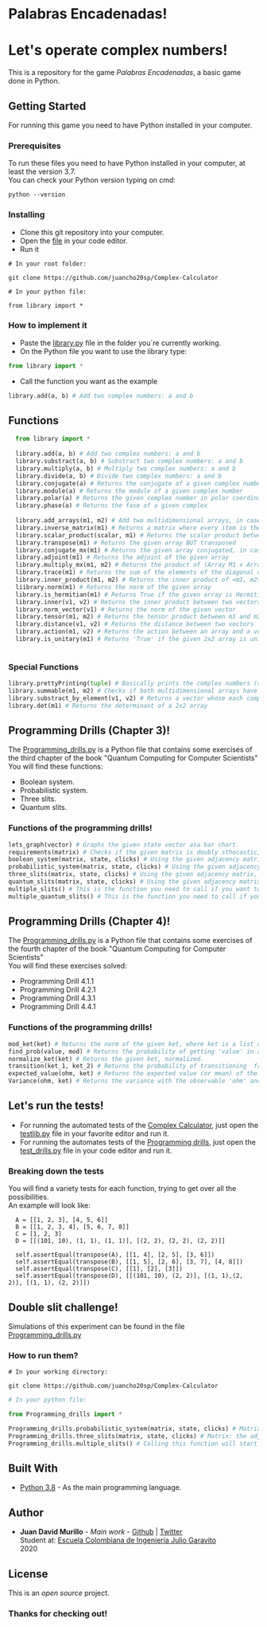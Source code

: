 # Palabras Encadenadas!
# Let's operate complex numbers!

This is a repository for the game *Palabras Encadenadas*, a basic game done in Python.

## Getting Started

For running this game you need to have Python installed in your computer.

### Prerequisites
To run these files you need to have Python installed in your computer, at least the version 3.7. <br/>
You can check your Python version typing on cmd:

```
python --version
```

### Installing
- Clone this git repository into your computer.
- Open the [file]() in your code editor.
- Run it

```
# In your root folder:

git clone https://github.com/juancho20sp/Complex-Calculator

# In your python file:

from library import *
```
### How to implement it
- Paste the  [library.py](https://github.com/juancho20sp/Complex-Calculator/blob/master/Vectors%20and%20Arrays%20Library/library.py) file in the folder you´re currently working.
- On the Python file you want to use the library type: 
```python
from library import *
```
- Call the function you want as the example
```python
library.add(a, b) # Add two complex numbers: a and b
```
## Functions
```python
  from library import *
  
  library.add(a, b) # Add two complex numbers: a and b
  library.substract(a, b) # Substract two complex numbers: a and b
  library.multiply(a, b) # Multiply two complex numbers: a and b
  library.divide(a, b) # Divide two complex numbers: a and b
  library.conjugate(a) # Returns the conjugate of a given complex number
  library.module(a) # Returns the module of a given complex number
  library.polar(a) # Returns the given complex number in polar coordinates
  library.phase(a) # Returns the fase of a given complex
  
  library.add_arrays(m1, m2) # Add two multidimensional arrays, in case they have the same dimensions
  library.inverse_matrix(m1) # Returns a matrix where every item is the inverse of its corresponding in m1
  library.scalar_product(scalar, m1) # Returns the scalar product between 'scalar' and 'm1'. 'scalar' might be an integer or a complex number.
  library.transpose(m1) # Returns the given array BUT transposed
  library.conjugate_mx(m1) # Returns the given array conjugated, in case it has COMPLEX values
  library.adjoint(m1) # Returns the adjoint of the given array 
  library.multiply_mx(m1, m2) # Returns the product of (Array M1 x Array M2)
  library.trace(m1) # Returns the sum of the elements of the diagonal of the matrix
  library.inner_product(m1, m2) # Returns the inner product of <m1, m2>
  liibrary.norm(m1) # Returns the norm of the given array
  library.is_hermitian(m1) # Returns True if the given array is Hermitian, False otherwise
  library.inner(v1, v2) # Returns the inner product between two vectors
  library.norm_vector(v1) # Returns the norm of the given vector
  library.tensor(m1, m2) # Returns the tensor product between m1 and m2
  library.distance(v1, v2) # Returns the distance between two vectors
  library.action(m1, v2) # Returns the action between an array and a vector. IMPORTANT! If the array is a complex array (array of tuples), the vector must be written as a vector of complex numbers, even if it is real
  library.is_unitary(m1) # Returns 'True' if the given 2x2 array is unitary, 'False' otherwise
  
  ```
  
 ### Special Functions
   ```python
   library.prettyPrinting(tuple) # Basically prints the complex numbers (saved as tuples) in a *stylish* way: a + bi
   library.summable(m1, m2) # Checks if both multidimensional arrays have the same dimension
   library.substract_by_element(v1, v2) # Returns a vector whose each component are the substract V1 - V2 
   library.det(m1) # Returns the determinant of a 2x2 array
   ```

## Programming Drills (Chapter 3)!
The [Programming_drills.py](https://github.com/juancho20sp/Complex-Calculator/blob/master/Programming_drills.py) is a Python file that contains some exercises of the third chapter of the book "Quantum Computing for Computer Scientists" <br/>
You will find these functions:
- Boolean system.
- Probabilistic system.
- Three slits.
- Quantum slits.

### Functions of the programming drills!
```python
lets_graph(vector) # Graphs the given state vector asa bar chart. 
requirements(matrix) # Checks if the given matrix is doubly sthocastic, this function is used by all the programs of the file.
boolean_system(matrix, state, clicks) # Using the given adjacency matrix, the state (a vector) and clicks (time-stamps) returns the behaviour of the system as a vector.
probabilistic_system(matrix, state, clicks) # Using the given adjacency matrix, the state (a vector) and clicks (time-stamps) returns the behaviour of the system as a vector.
three_slits(matrix, state, clicks) # Using the given adjacency matrix, the state (a vector) and clicks (time-stamps) returns the behaviour of the three-slits system as a vector.
quantum_slits(matrix, state, clicks) # Using the given adjacency matrix (must be a matrix of tuples), the state (a vector of tuples) and clicks (time-stamps) returns the behaviour of the quantum system as a vector.
multiple_slits() # This is the function you need to call if you want to create your own slit experiment with your own probabilities.
multiple_quantum_slits() # This is the function you need to call if you want to create your own quantum-slit experiment with your own probabilities.
```

## Programming Drills (Chapter 4)!
The [Programming_drills.py](https://github.com/juancho20sp/Complex-Calculator/blob/master/Programming_drills_4.py) is a Python file that contains some exercises of the fourth chapter of the book "Quantum Computing for Computer Scientists" <br/>
You will find these exercises solved:
- Programming Drill 4.1.1
- Programming Drill 4.2.1
- Programming Drill 4.3.1
- Programming Drill 4.4.1

### Functions of the programming drills!
```python
mod_ket(ket) # Returns the norm of the given ket, where ket is a list of tuples. 
find_prob(value, mod) # Returns the probability of getting 'value' in a given ket, where 'mod' is the module of the ket.
normalize_ket(ket) # Returns the given ket, normalized.
transition(ket_1, ket_2) # Returns the probability of transitioning  from ket_1 to ket_2.
expected_value(ohm, ket) # Returns the expected value (or mean) of the observable 'ohm' (as list of tuples) in the state 'ket' (also as a list of tuples).
Variance(ohm, ket) # Returns the variance with the observable 'ohm' and the ket state vector 'ket'

```

## Let's run the tests!
- For running the automated tests of the [Complex Calculator](https://github.com/juancho20sp/Complex-Calculator/blob/master/library.py), just open the [testlib.py](https://github.com/juancho20sp/Complex-Calculator/blob/master/Vectors%20and%20Arrays%20Library/testLib.py) file in your favorite editor and run it.
- For running the automates tests of the [Programming drills](https://github.com/juancho20sp/Complex-Calculator/blob/master/Programming_drills.py), just open the [test_drills.py](https://github.com/juancho20sp/Complex-Calculator/blob/master/test_drills.py) file in your code editor and run it.

### Breaking down the tests
You will find a variety tests for each function, trying to get over all the possibilities. <br/>
An example will look like:

```
  A = [[1, 2, 3], [4, 5, 6]]
  B = [[1, 2, 3, 4], [5, 6, 7, 8]]
  C = [1, 2, 3]
  D = [[(101, 10), (1, 1), (1, 1)], [(2, 2), (2, 2), (2, 2)]]

  self.assertEqual(transpose(A), [[1, 4], [2, 5], [3, 6]])
  self.assertEqual(transpose(B), [[1, 5], [2, 6], [3, 7], [4, 8]])
  self.assertEqual(transpose(C), [[1], [2], [3]])
  self.assertEqual(transpose(D), [[(101, 10), (2, 2)], [(1, 1),(2, 2)], [(1, 1), (2, 2)]])
```

## Double slit challenge!
Simulations of this experiment can be found in the file [Programming_drills.py](https://github.com/juancho20sp/Complex-Calculator/blob/master/Programming_drills.py)

### How to run them?
```
# In your working directory:

git clone https://github.com/juancho20sp/Complex-Calculator
```
```python
# In your python file:

from Programming_drills import *

Programming_drills.probabilistic_system(matrix, state, clicks) # Matrix: the adjacency matrix, state: the initial state and clicks: time clicks
Programming_drills.three_slits(matrix, state, clicks) # Matrix: the adjacency matrix, state: the initial state and clicks: time clicks
Programming_drills.multiple_slits() # Calling this function will start the setup for the experiment.
```


## Built With

* [Python 3.8](https://www.python.org/) - As the main programming language.



## Author

* **Juan David Murillo** - *Main work* - [Github](https://github.com/juancho20sp) | [Twitter](https://twitter.com/juancho20sp)<br/>
Student at: [Escuela Colombiana de Ingeniería Julio Garavito](https://www.escuelaing.edu.co/es/) <br/>
2020 



## License

This is an *open source* project.

### Thanks for checking out!


